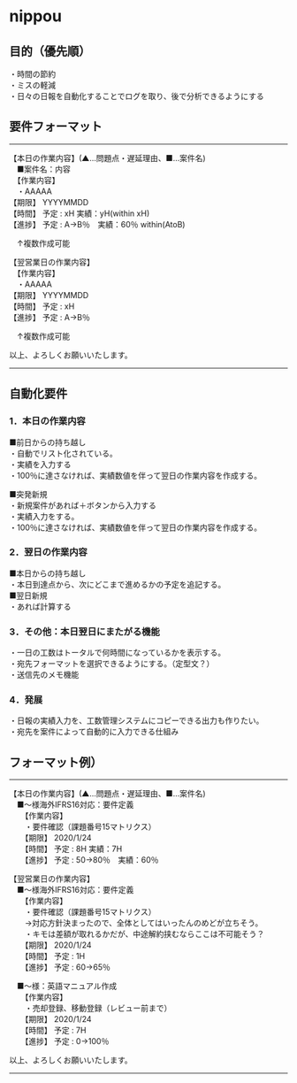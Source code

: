 # nippou

## 目的（優先順）  

・時間の節約  
・ミスの軽減  
・日々の日報を自動化することでログを取り、後で分析できるようにする  
  
## 要件フォーマット  
--------  
  
【本日の作業内容】(▲...問題点・遅延理由、■...案件名)　  
　■案件名：内容  
 　【作業内容】  
   　・AAAAA  
   【期限】  YYYYMMDD  
   【時間】  予定 : xH 実績：yH(within xH)  
   【進捗】  予定 : A→B％　実績：60％ within(AtoB)  
  
　↑複数作成可能  
  
【翌営業日の作業内容】  
 　【作業内容】  
   　・AAAAA  
   【期限】  YYYYMMDD  
   【時間】  予定 : xH  
   【進捗】  予定 : A→B％  
   
　↑複数作成可能  
   
 以上、よろしくお願いいたします。  
   
--------  
   
  
## 自動化要件  
### 1．本日の作業内容  
■前日からの持ち越し  
・自動でリスト化されている。  
・実績を入力する  
・100％に達さなければ、実績数値を伴って翌日の作業内容を作成する。  
  
■突発新規  
・新規案件があれば＋ボタンから入力する  
・実績入力をする。  
・100％に達さなければ、実績数値を伴って翌日の作業内容を作成する。  
  
### 2．翌日の作業内容
■本日からの持ち越し  
・本日到達点から、次にどこまで進めるかの予定を追記する。  
■翌日新規  
・あれば計算する  
  
### 3．その他：本日翌日にまたがる機能  
・一日の工数はトータルで何時間になっているかを表示する。  
・宛先フォーマットを選択できるようにする。（定型文？）  
・送信先のメモ機能  
  
### 4．発展  
・日報の実績入力を、工数管理システムにコピーできる出力も作りたい。  
・宛先を案件によって自動的に入力できる仕組み  
  

## フォーマット例）  
  
--------  
  
【本日の作業内容】(▲...問題点・遅延理由、■...案件名)　  
　■～様海外IFRS16対応：要件定義  
　　【作業内容】  
　　・要件確認（課題番号15マトリクス）  
　　【期限】  2020/1/24  
　　【時間】  予定 : 8H 実績：7H  
　　【進捗】  予定 : 50→80％　実績：60％  
  
【翌営業日の作業内容】  
　■～様海外IFRS16対応：要件定義  
　　【作業内容】  
　　・要件確認（課題番号15マトリクス）  
　　→対応方針決まったので、全体としてはいったんのめどが立ちそう。  
　　・キモは差額が取れるかだが、中途解約挟むならここは不可能そう？  
　　【期限】  2020/1/24  
　　【時間】  予定 : 1H  
　　【進捗】  予定 : 60→65％  
  
　■～様：英語マニュアル作成  
　　【作業内容】  
　　・売却登録、移動登録（レビュー前まで）  
　　【期限】  2020/1/24  
　　【時間】  予定 : 7H  
　　【進捗】  予定 : 0→100％  
  
以上、よろしくお願いいたします。  
  
--------  
